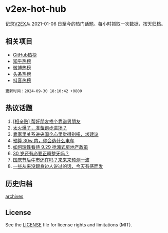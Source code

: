 # v2ex-hot-hub

 记录[V2EX](https://www.v2ex.com/)从 2021-01-06 日至今的热门话题。每小时抓取一次数据，按天[归档](archives)。
 
 ## 相关项目

- [GitHub热榜](https://github.com/lonnyzhang423/github-hot-hub)
- [知乎热榜](https://github.com/lonnyzhang423/zhihu-hot-hub)
- [微博热榜](https://github.com/lonnyzhang423/weibo-hot-hub)
- [头条热榜](https://github.com/lonnyzhang423/toutiao-hot-hub)
- [抖音热榜](https://github.com/lonnyzhang423/douyin-hot-hub)


 `更新时间：2024-09-30 18:10:42 +0800`

## 热议话题

1. [[相亲贴] 帮好朋友找个靠谱男朋友](https://www.v2ex.com/t/1077048)
1. [太火爆了，准备跑步进场？](https://www.v2ex.com/t/1076987)
1. [靠家里关系进央国企心里觉得别扭，求建议](https://www.v2ex.com/t/1077041)
1. [预算 30w 内，你会选什么电车](https://www.v2ex.com/t/1076974)
1. [如何理性看待 9.29 抢滩式房地产政策](https://www.v2ex.com/t/1076977)
1. [30 岁还有必要正畸整牙吗？](https://www.v2ex.com/t/1077024)
1. [国庆节后牛市还在吗？来来来预测一波](https://www.v2ex.com/t/1077004)
1. [一些从来没跟身边人说过的话，今天有感而发](https://www.v2ex.com/t/1077020)

## 历史归档

[archives](archives)

## License

See the [LICENSE](LICENSE) file for license rights and limitations (MIT).

